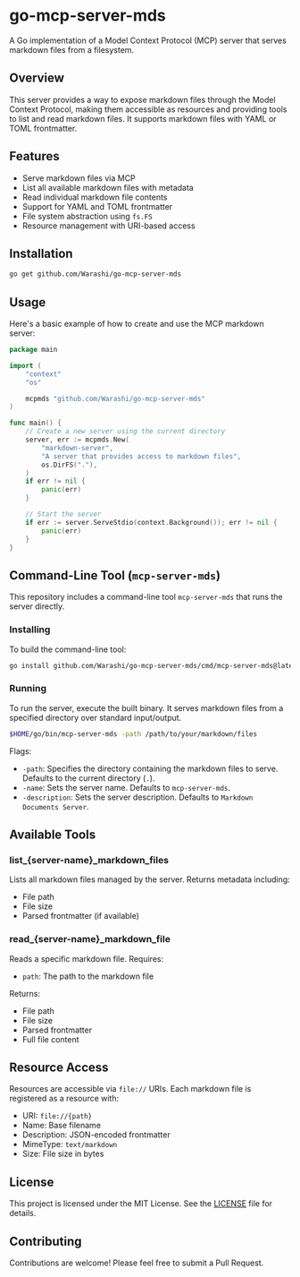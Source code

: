 # go-mcp-server-mds

A Go implementation of a Model Context Protocol (MCP) server that serves markdown files from a filesystem.

## Overview

This server provides a way to expose markdown files through the Model Context Protocol, making them accessible as resources and providing tools to list and read markdown files. It supports markdown files with YAML or TOML frontmatter.

## Features

- Serve markdown files via MCP
- List all available markdown files with metadata
- Read individual markdown file contents
- Support for YAML and TOML frontmatter
- File system abstraction using `fs.FS`
- Resource management with URI-based access

## Installation

```bash
go get github.com/Warashi/go-mcp-server-mds
```

## Usage

Here's a basic example of how to create and use the MCP markdown server:

```go
package main

import (
    "context"
    "os"

    mcpmds "github.com/Warashi/go-mcp-server-mds"
)

func main() {
    // Create a new server using the current directory
    server, err := mcpmds.New(
        "markdown-server",
        "A server that provides access to markdown files",
        os.DirFS("."),
    )
    if err != nil {
        panic(err)
    }

    // Start the server
    if err := server.ServeStdio(context.Background()); err != nil {
        panic(err)
    }
}
```

## Command-Line Tool (`mcp-server-mds`)

This repository includes a command-line tool `mcp-server-mds` that runs the server directly.

### Installing

To build the command-line tool:

```bash
go install github.com/Warashi/go-mcp-server-mds/cmd/mcp-server-mds@latest
```

### Running

To run the server, execute the built binary. It serves markdown files from a specified directory over standard input/output.

```bash
$HOME/go/bin/mcp-server-mds -path /path/to/your/markdown/files
```

Flags:
- `-path`: Specifies the directory containing the markdown files to serve. Defaults to the current directory (`.`).
- `-name`: Sets the server name. Defaults to `mcp-server-mds`.
- `-description`: Sets the server description. Defaults to `Markdown Documents Server`.

## Available Tools

### list_{server-name}_markdown_files

Lists all markdown files managed by the server. Returns metadata including:
- File path
- File size
- Parsed frontmatter (if available)

### read_{server-name}_markdown_file

Reads a specific markdown file. Requires:
- `path`: The path to the markdown file

Returns:
- File path
- File size
- Parsed frontmatter
- Full file content

## Resource Access

Resources are accessible via `file://` URIs. Each markdown file is registered as a resource with:
- URI: `file://{path}`
- Name: Base filename
- Description: JSON-encoded frontmatter
- MimeType: `text/markdown`
- Size: File size in bytes

## License

This project is licensed under the MIT License. See the [LICENSE](./LICENSE) file for details.

## Contributing

Contributions are welcome! Please feel free to submit a Pull Request.
